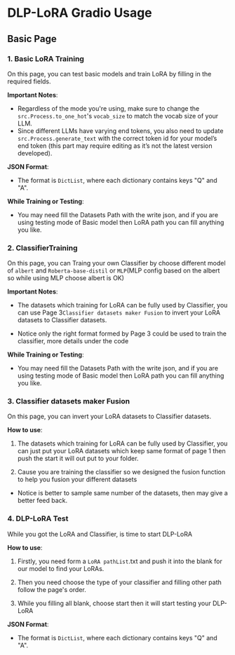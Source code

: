 # DLP-LoRA Gradio Usage

## Basic Page

### 1. Basic LoRA Training

On this page, you can test basic models and train LoRA by filling in the required fields.

**Important Notes**:
- Regardless of the mode you're using, make sure to change the `src.Process.to_one_hot`'s `vocab_size` to match the vocab size of your LLM.
- Since different LLMs have varying end tokens, you also need to update `src.Process.generate_text` with the correct token id for your model’s end token (this part may require editing as it’s not the latest version developed).

**JSON Format**:  
- The format is `DictList`, where each dictionary contains keys "Q" and "A".

**While Training or Testing**: 
- You may need fill the Datasets Path with the write json, and if you are using testing mode of Basic model then LoRA path you can fill anything you like.

### 2. ClassifierTraining

On this page, you can Traing your own Classifier by choose different model of `albert` and `Roberta-base-distil` or `MLP`(MLP config based on the albert so while using MLP choose albert is OK)

**Important Notes**:
- The datasets which training for LoRA can be fully used by Classifier, you can use Page 3`Classifier datasets maker Fusion` to invert your LoRA datasets to Classifier datasets.

- Notice only the right format formed by Page 3 could be used to train the classifier, more details under the code

**While Training or Testing**: 
- You may need fill the Datasets Path with the write json, and if you are using testing mode of Basic model then LoRA path you can fill anything you like.

### 3. Classifier datasets maker Fusion

On this page, you can invert your LoRA datasets to Classifier datasets.

**How to use**:
1. The datasets which training for LoRA can be fully used by Classifier, you can just put your LoRA datasets which keep same format of page 1 then push the start it will out put to your folder.

2. Cause you are training the classifier so we designed the fusion function to help you fusion your different datasets

- Notice is better to sample same number of the datasets, then may give a better feed back.

### 4. DLP-LoRA Test

While you got the LoRA and Classifier, is time to start DLP-LoRA

**How to use**:
1. Firstly, you need form a `LoRA pathList`.txt and push it into the blank for our model to find your LoRAs.

2. Then you need choose the type of your classifier and filling other path follow the page's order.

3. While you filling all blank, choose start then it will start testing your DLP-LoRA

**JSON Format**:  
- The format is `DictList`, where each dictionary contains keys "Q" and "A".